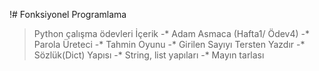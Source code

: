 !# Fonksiyonel Programlama
>Python çalışma ödevleri
>İçerik
-* Adam Asmaca (Hafta1/ Ödev4)
-* Parola Üreteci
-* Tahmin Oyunu
-* Girilen Sayıyı Tersten Yazdır
-* Sözlük(Dict) Yapısı 
-* String, list yapıları
-* Mayın tarlası

